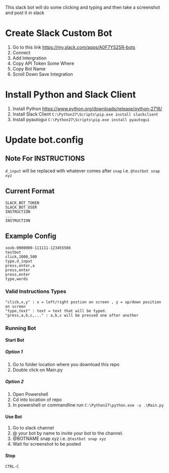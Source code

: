 This slack bot will do some clicking and typing and then take a screenshot and post it in slack

# Create Slack Custom Bot
1. Go to this link https://my.slack.com/apps/A0F7YS25R-bots
2. Connect
3. Add Intergration
4. Copy API Token Some Where
6. Copy Bot Name
5. Scroll Down Save Integration

# Install Python and Slack Client
1. Install Python https://www.python.org/downloads/release/python-2716/
2. Install Slack Client `C:\Python27\Scripts\pip.exe install slackclient`
3. Install pyautogui `C:\Python27\Scripts\pip.exe install pyautogui`

# Update bot.config 
## Note For INSTRUCTIONS
`d_input` will be replaced with whatever comes after `snap` i.e. `@testbot snap xyz`

## Current Format
```
SLACK_BOT_TOKEN
SLACK_BOT_USER
INSTRUCTION
...
INSTRUCTION
```

## Example Config
```
xoxb-0000000-111111-123455566
testbot
click,1000,500
type,d_input
press,enter,a
press,enter
press,enter
type,words
```

### Valid Instructions Types
```"click,x,y" : x = left/right postion on screen , y = up/down position on screen ```<br>
```"type,text" : text = text that will be typed. ```<br>
```"press,a,b,c,..." : a,b,c will be pressed one after another```<br>

### Running Bot
#### Start Bot
##### Option 1
1. Go to folder location where you download this repo
2. Double click on Main.py
##### Option 2
1. Open Powershell
2. Cd into location of repo 
3. In powershell or commandline run `C:\Python27\python.exe -u .\Main.py`
#### Use Bot
1. Go to slack channel 
2. @ your bot by name to invite your bot to the channel.
3. @BOTNAME snap xyz i.e. `@testbot snap xyz`
4. Wait for screenshot to be posted
#### Stop
`CTRL-C`